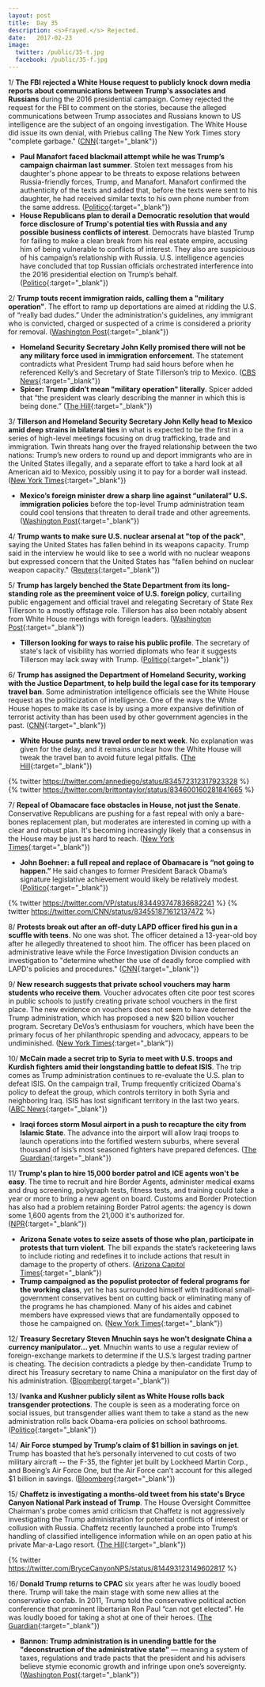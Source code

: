 ```yaml
---
layout: post
title:  Day 35
description: <s>Frayed.</s> Rejected.
date:   2017-02-23
image:
  twitter: /public/35-t.jpg
  facebook: /public/35-f.jpg
---
```


1/ **The FBI rejected a White House request to publicly knock down media reports about communications between Trump's associates and Russians** during the 2016 presidential campaign. Comey rejected the request for the FBI to comment on the stories, because the alleged communications between Trump associates and Russians known to US intelligence are the subject of an ongoing investigation. The White House did issue its own denial, with Priebus calling The New York Times story "complete garbage." ([CNN](http://www.cnn.com/2017/02/23/politics/fbi-refused-white-house-request-to-knock-down-recent-trump-russia-stories/){:target="_blank"})

* **Paul Manafort faced blackmail attempt while he was Trump’s campaign chairman last summer**. Stolen text messages from his daughter's phone appear to be threats to expose relations between Russia-friendly forces, Trump, and Manafort. Manafort confirmed the authenticity of the texts and added that, before the texts were sent to his daughter, he had received similar texts to his own phone number from the same address. ([Politico](http://www.politico.com/story/2017/02/paul-manafort-blackmail-russia-trump-235275){:target="_blank"})
* **House Republicans plan to derail a Democratic resolution that would force disclosure of Trump's potential ties with Russia and any possible business conflicts of interest**. Democrats have blasted Trump for failing to make a clean break from his real estate empire, accusing him of being vulnerable to conflicts of interest. They also are suspicious of his campaign’s relationship with Russia. U.S. intelligence agencies have concluded that top Russian officials orchestrated interference into the 2016 presidential election on Trump’s behalf. ([Politico](http://www.politico.com/story/2017/02/trump-conflicts-house-resolution-235288){:target="_blank"})

2/ **Trump touts recent immigration raids, calling them a "military operation"**. The effort to ramp up deportations are aimed at ridding the U.S. of “really bad dudes.” Under the administration's guidelines, any immigrant who is convicted, charged or suspected of a crime is considered a priority for removal. ([Washington Post](https://www.washingtonpost.com/news/post-politics/wp/2017/02/23/trump-touts-recent-immigration-raids-calls-them-a-military-operation/){:target="_blank"})

* **Homeland Security Secretary John Kelly promised there will not be any military force used in immigration enforcement**. The statement contradicts what President Trump had said hours before when he referenced Kelly’s and Secretary of State Tillerson’s trip to Mexico. ([CBS News](http://www.cbsnews.com/news/dhs-secretary-says-no-use-of-military-forces-in-immigration/){:target="_blank"})
* **Spicer: Trump didn’t mean "military operation" literally**. Spicer added that “the president was clearly describing the manner in which this is being done.” ([The Hill](http://thehill.com/homenews/administration/320895-spicer-trump-didnt-mean-military-operation-literally){:target="_blank"})

3/ **Tillerson and Homeland Security Secretary John Kelly head to Mexico amid deep strains in bilateral ties** in what is expected to be the first in a series of high-level meetings focusing on drug trafficking, trade and immigration. Twin threats hang over the frayed relationship between the two nations: Trump’s new orders to round up and deport immigrants who are in the United States illegally, and a separate effort to take a hard look at all American aid to Mexico, possibly using it to pay for a border wall instead. ([New York Times](https://www.nytimes.com/2017/02/22/world/americas/rex-tillerson-mexico-border-relations.html){:target="_blank"})

* **Mexico’s foreign minister drew a sharp line against “unilateral” U.S. immigration policies** before the top-level Trump administration team could cool tensions that threaten to derail trade and other agreements. ([Washington Post](https://www.washingtonpost.com/world/the_americas/tillerson-kelly-head-to-mexico-amid-deep-strains-in-bilateral-ties/2017/02/22/5a5a92de-f86c-11e6-aa1e-5f735ee31334_story.html){:target="_blank"})

4/ **Trump wants to make sure U.S. nuclear arsenal at "top of the pack"**, saying the United States has fallen behind in its weapons capacity. Trump said in the interview he would like to see a world with no nuclear weapons but expressed concern that the United States has "fallen behind on nuclear weapon capacity." ([Reuters](http://www.reuters.com/article/us-usa-trump-exclusive-idUSKBN1622IF){:target="_blank"})

5/ **Trump has largely benched the State Department from its long-standing role as the pre­eminent voice of U.S. foreign policy**, curtailing public engagement and official travel and relegating Secretary of State Rex Tillerson to a mostly offstage role. Tillerson has also been notably absent from White House meetings with foreign leaders. ([Washington Post](https://www.washingtonpost.com/world/national-security/in-first-month-of-trump-presidency-state-department-has-been-sidelined/2017/02/22/cc170cd2-f924-11e6-be05-1a3817ac21a5_story.html){:target="_blank"})

* **Tillerson looking for ways to raise his public profile**. The secretary of state's lack of visibility has worried diplomats who fear it suggests Tillerson may lack sway with Trump. ([Politico](http://www.politico.com/story/2017/02/donald-trump-rex-tillerson-state-235279){:target="_blank"})

6/ **Trump has assigned the Department of Homeland Security, working with the Justice Department, to help build the legal case for its temporary travel ban**. Some administration intelligence officials see the White House request as the politicization of intelligence. One of the ways the White House hopes to make its case is by using a more expansive definition of terrorist activity than has been used by other government agencies in the past. ([CNN](http://www.cnn.com/2017/02/23/politics/white-house-effort-to-justify-travel-ban-causes-growing-concern-for-some-intel-officials/){:target="_blank"})

* **White House punts new travel order to next week**. No explanation was given for the delay, and it remains unclear how the White House will tweak the travel ban to avoid future legal pitfalls. ([The Hill](http://thehill.com/homenews/administration/320735-white-house-punts-new-travel-order-to-next-week){:target="_blank"})

{% twitter https://twitter.com/annediego/status/834572312317923328 %}
{% twitter https://twitter.com/brittontaylor/status/834600160281841665 %}

7/ **Repeal of Obamacare face obstacles in House, not just the Senate**. Conservative Republicans are pushing for a fast repeal with only a bare-bones replacement plan, but moderates are interested in coming up with a clear and robust plan. It's becoming increasingly likely that a consensus in the House may be just as hard to reach. ([New York Times](https://www.nytimes.com/2017/02/23/us/politics/obamacare-affordable-care-act-house-republicans.html){:target="_blank"})

* **John Boehner: a full repeal and replace of Obamacare is “not going to happen.”** He said changes to former President Barack Obama’s signature legislative achievement would likely be relatively modest. ([Politico](http://www.politico.com/story/2017/02/john-boehner-obamacare-republicans-235303){:target="_blank"})

{% twitter https://twitter.com/VP/status/834493747836682241 %}
{% twitter https://twitter.com/CNN/status/834551871612137472 %}


8/ **Protests break out after an off-duty LAPD officer fired his gun in a scuffle with teens**. No one was shot. The officer detained a 13-year-old boy after he allegedly threatened to shoot him. The officer has been placed on administrative leave while the Force Investigation Division conducts an investigation to "determine whether the use of deadly force complied with LAPD's policies and procedures." ([CNN](http://www.cnn.com/2017/02/23/us/anaheim-protest-police-teen-fight/){:target="_blank"})

9/ **New research suggests that private school vouchers may harm students who receive them**. Voucher advocates often cite poor test scores in public schools to justify creating private school vouchers in the first place. The new evidence on vouchers does not seem to have deterred the Trump administration, which has proposed a new $20 billion voucher program. Secretary DeVos’s enthusiasm for vouchers, which have been the primary focus of her philanthropic spending and advocacy, appears to be undiminished. ([New York Times](https://www.nytimes.com/2017/02/23/upshot/dismal-results-from-vouchers-surprise-researchers-as-devos-era-begins.html){:target="_blank"})


10/ **McCain made a secret trip to Syria to meet with U.S. troops and Kurdish fighters amid their longstanding battle to defeat ISIS**. The trip comes as Trump administration continues to re-evaluate the U.S. plan to defeat ISIS. On the campaign trail, Trump frequently criticized Obama's policy to defeat the group, which controls territory in both Syria and neighboring Iraq. ISIS has lost significant territory in the last two years. ([ABC News](http://abcnews.go.com/Politics/mccain-makes-secret-trip-syria-meet-us-military/story?id=45680390){:target="_blank"})

* **Iraqi forces storm Mosul airport in a push to recapture the city from Islamic State**. The advance into the airport will allow Iraqi troops to launch operations into the fortified western suburbs, where several thousand of Isis’s most seasoned fighters have prepared defences. ([The Guardian](https://www.theguardian.com/world/2017/feb/23/iraqi-forces-storm-mosul-airport-seize-isis){:target="_blank"})

11/ **Trump's plan to hire 15,000 border patrol and ICE agents won't be easy**. The time to recruit and hire Border Agents, administer medical exams and drug screening, polygraph tests, fitness tests, and training could take a year or more to bring a new agent on board. Customs and Border Protection has also had a problem retaining Border Patrol agents: the agency is down some 1,600 agents from the 21,000 it's authorized for. ([NPR](http://www.npr.org/2017/02/23/516712980/trumps-plan-to-hire-15-000-border-patrol-and-ice-agents-wont-be-easy-to-fulfill){:target="_blank"})

* **Arizona Senate votes to seize assets of those who plan, participate in protests that turn violent**. The bill expands the state’s racketeering laws to include rioting and redefines it to include actions that result in damage to the property of others. ([Arizona Capitol Times](http://azcapitoltimes.com/news/2017/02/22/arizona-senate-crackdown-on-protests/){:target="_blank"})
* **Trump campaigned as the populist protector of federal programs for the working class**, yet he has surrounded himself with traditional small-government conservatives bent on cutting back or eliminating many of the programs he has championed. Many of his aides and cabinet members have expressed views that are fundamentally opposed to those he campaigned on. ([New York Times](https://www.nytimes.com/2017/02/23/us/politics/social-security-safety-net-trump.html){:target="_blank"})

12/ **Treasury Secretary Steven Mnuchin says he won't designate China a currency manipulator... yet**. Mnuchin wants to use a regular review of foreign-exchange markets to determine if the U.S.’s largest trading partner is cheating. The decision contradicts a pledge by then-candidate Trump to direct his Treasury secretary to name China a manipulator on the first day of his administration. ([Bloomberg](https://www.bloomberg.com/politics/articles/2017-02-23/mnuchin-sees-no-china-yuan-decision-until-at-least-april-report){:target="_blank"})

13/ **Ivanka and Kushner publicly silent as White House rolls back transgender protections**. The couple is seen as a moderating force on social issues, but transgender allies want them to take a stand as the new administration rolls back Obama-era policies on school bathrooms. ([Politico](http://www.politico.com/story/2017/02/ivanka-trump-jared-kushner-transgender-protections-235315){:target="_blank"})

14/ **Air Force stumped by Trump’s claim of $1 billion in savings on jet**. Trump has boasted that he’s personally intervened to cut costs of two military aircraft -- the F-35, the fighter jet built by Lockheed Martin Corp., and Boeing’s Air Force One, but the Air Force can’t account for this alleged $1 billion in savings. ([Bloomberg](https://www.bloomberg.com/politics/articles/2017-02-22/air-force-stumped-by-trump-s-claim-of-1-billion-savings-on-jet){:target="_blank"})

15/ **Chaffetz is investigating a months-old tweet from his state's Bryce Canyon National Park instead of Trump**. The House Oversight Committee Chairman's probe comes amid criticism that Chaffetz is not aggressively investigating the Trump administration for potential conflicts of interest or collusion with Russia. Chaffetz recently launched a probe into Trump’s handling of classified intelligence information while on an open patio at his private Mar-a-Lago resort. ([The Hill](http://thehill.com/homenews/house/320607-chaffetz-probing-national-parks-tweet-welcoming-a-national-monument){:target="_blank"})

{% twitter https://twitter.com/BryceCanyonNPS/status/814493123149602817 %}

16/ **Donald Trump returns to CPAC** six years after he was loudly booed there. Trump will take the main stage with some new allies at the conservative confab. In 2011, Trump told the conservative political action conference that prominent libertarian Ron Paul “can not get elected”. He was loudly booed for taking a shot at one of their heroes. ([The Guardian](https://www.theguardian.com/us-news/2017/feb/23/cpac-donald-trump-steve-bannon-breitbart-conservative-political-action-conference){:target="_blank"})

* **Bannon: Trump administration is in unending battle for the "deconstruction of the administrative state"** — meaning a system of taxes, regulations and trade pacts that the president and his advisers believe stymie economic growth and infringe upon one’s sovereignty. ([Washington Post](https://www.washingtonpost.com/news/powerpost/wp/2017/02/23/bannon-trump-administration-is-in-unending-battle-for-deconstruction-of-the-administrative-state/){:target="_blank"})
